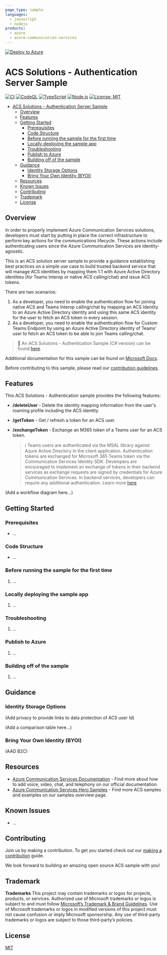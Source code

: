 ```yaml
---
page_type: sample
languages:
  - javascript
  - nodejs
products:
  - azure
  - azure-communication-services
---
```


[![Deploy to Azure](https://aka.ms/deploytoazurebutton)]()

# ACS Solutions - Authentication Server Sample

[![CI](https://github.com/Azure-Samples/communication-services-authentication-hero-nodejs/actions/workflows/ci.yml/badge.svg)](https://github.com/Azure-Samples/communication-services-authentication-hero-nodejs/actions/workflows/ci.yml)
[![CodeQL](https://github.com/Azure-Samples/communication-services-authentication-hero-nodejs/actions/workflows/codeql-analysis.yml/badge.svg)](https://github.com/Azure-Samples/communication-services-authentication-hero-nodejs/actions/workflows/codeql-analysis.yml)
[![TypeScript](https://img.shields.io/badge/%3C%2F%3E-TypeScript-%230074c1.svg)](https://www.typescriptlang.org/)
[![Node.js](https://img.shields.io/badge/%3C%2F%3E-Node.js-%230074c1.svg)](https://nodejs.org/en/)
[![License: MIT](https://img.shields.io/badge/License-MIT-yellow.svg)](https://opensource.org/licenses/MIT)

- [ACS Solutions - Authentication Server Sample](#acs-solutions---authentication-server-sample)
  - [Overview](#overview)
  - [Features](#features)
  - [Getting Started](#getting-started)
    - [Prerequisites](#prerequisites)
    - [Code Structure](#code-structure)
    - [Before running the sample for the first time](#before-running-the-sample-for-the-first-time)
    - [Locally deploying the sample app](#locally-deploying-the-sample-app)
    - [Troubleshooting](#troubleshooting)
    - [Publish to Azure](#publish-to-azure)
    - [Building off of the sample](#building-off-of-the-sample)
  - [Guidance](#guidance)
    - [Identity Storage Options](#identity-storage-options)
    - [Bring Your Own Identity (BYOI)](#bring-your-own-identity-byoi)
  - [Resources](#resources)
  - [Known Issues](#known-issues)
  - [Contributing](#contributing)
  - [Trademark](#trademark)
  - [License](#license)

## Overview

In order to properly implement Azure Communication Services solutions, developers must start by putting in place the correct infrastructure to perform key actions for the communications lifecycle. These actions include authenticating users since the Azure Communication Services are identity-agnostic.

This is an ACS solution server sample to provide a guidance establishing best practices on a simple use case to build trusted backend service that will manage ACS identities by mapping them 1:1 with Azure Active Directory identities (for Teams Interop or native ACS calling/chat) and issue ACS tokens. 

There are two scenarios:
1. As a developer, you need to enable the authentication flow for joining native ACS and Teams Interop calling/chat by mapping an ACS Identity to an Azure Active Directory identity and using this same ACS identity for the user to fetch an ACS token in every session.
2. As a developer, you need to enable the authentication flow for Custom Teams Endpoint by using an Azure Active Directory identity of Teams' user to fetch an ACS token to be able to join Teams calling/chat.

> :loudspeaker: An ACS Solutions - Authentication Sample (C# version) can be found [here](https://github.com/Azure-Samples/communication-services-authentication-hero-csharp).

Additional documentation for this sample can be found on [Microsoft Docs](https://docs.microsoft.com/azure/communication-services/samples/calling-hero-sample).

Before contributing to this sample, please read our [contribution guidelines](./CONTRIBUTING.md).

## Features

This ACS Solutions - Authentication sample provides the following features:

- **/deleteUser** - Delete the identity mapping information from the user's roaming profile including the ACS identity.

- **/getToken** - Get / refresh a token for an ACS user.

- **/exchangeToken** - Exchange an M365 token of a Teams user for an ACS token.

  > :information_source: Teams users are authenticated via the MSAL library against Azure Active Directory in the client application. Authentication tokens are exchanged for Microsoft 365 Teams token via the Communication Services Identity SDK. Developers are encouraged to implement an exchange of tokens in their backend services as exchange requests are signed by credentials for Azure Communication Services. In backend services, developers can require any additional authentication. Learn more [here](https://docs.microsoft.com/en-ca/azure/communication-services/concepts/teams-interop#microsoft-365-teams-identity)

(Add a workflow diagram here...)

## Getting Started

### Prerequisites

- ...

### Code Structure

- ...

### Before running the sample for the first time

1. ...

### Locally deploying the sample app

1. ...

### Troubleshooting

1. ...

### Publish to Azure

1. ...

### Building off of the sample

1. ...

## Guidance

### Identity Storage Options

(Add privacy to provide links to data protection of ACS user Id)

(Add a comparison table here...)

### Bring Your Own Identity (BYOI)

(AAD B2C)

## Resources

- [Azure Communication Services Documentation](https://docs.microsoft.com/en-us/azure/communication-services/) - Find more about how to add voice, video, chat, and telephony on our official documentation.
- [Azure Communication Services Hero Samples](https://docs.microsoft.com/en-us/azure/communication-services/samples/overview) - Find more ACS samples and examples on our samples overview page.

## Known Issues

- ...

## Contributing

Join us by making a contribution. To get you started check out our [making a contribution](.) guide.

We look forward to building an amazing open source ACS sample with you!

## Trademark

**Trademarks** This project may contain trademarks or logos for projects, products, or services. Authorized use of Microsoft trademarks or logos is subject to and must follow [Microsoft’s Trademark & Brand Guidelines](https://www.microsoft.com/en-us/legal/intellectualproperty/trademarks/usage/general). Use of Microsoft trademarks or logos in modified versions of this project must not cause confusion or imply Microsoft sponsorship. Any use of third-party trademarks or logos are subject to those third-party’s policies.

## License

[MIT](LICENSE.md)
